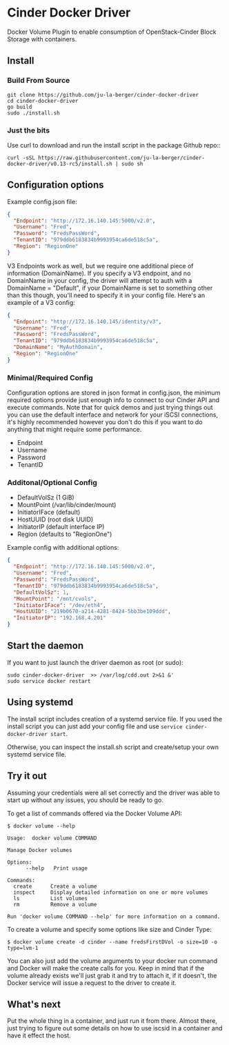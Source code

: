 # Cinder Docker Driver


Docker Volume Plugin to enable consumption of OpenStack-Cinder Block Storage
with containers.

## Install

### Build From Source
```shell
git clone https://github.com/ju-la-berger/cinder-docker-driver
cd cinder-docker-driver
go build
sudo ./install.sh
```

### Just the bits
Use curl to download and run the install script in the package Github repo::

```shell
curl -sSL https://raw.githubusercontent.com/ju-la-berger/cinder-docker-driver/v0.13-rc5/install.sh | sudo sh
```
## Configuration options
Example config.json file:

```json
{
  "Endpoint": "http://172.16.140.145:5000/v2.0",
  "Username": "Fred",
  "Password": "FredsPassWord",
  "TenantID": "979ddb6183834b9993954ca6de518c5a",
  "Region": "RegionOne"
}
```
V3 Endpoints work as well, but we require one additional piece of information
(DomainName).  If you specify a V3 endpoint, and no DomainName in your config,
the driver will attempt to auth with a DomainName = "Default", if your
DomainName is set to something other than this though, you'll need to specify
it in your config file.  Here's an example of a V3 config:

```json
{
  "Endpoint": "http://172.16.140.145/identity/v3",
  "Username": "Fred",
  "Password": "FredsPassWord",
  "TenantID": "979ddb6183834b9993954ca6de518c5a",
  "DomainName": "MyAuthDomain",
  "Region": "RegionOne"
}
```

### Minimal/Required Config
Configuration options are stored in json format in config.json, the minimum required options provide just enough info to connect to our Cinder API and execute commands.  Note that for quick demos and just trying things out you can use the default interface and network for your iSCSI connections, it's highly recommended however you don't do this if you want to do anything that might require some performance.

- Endpoint
- Username
- Password
- TenantID

### Additonal/Optional Config

- DefaultVolSz (1 GiB)
- MountPoint (/var/lib/cinder/mount)
- InitiatorIFace (default)
- HostUUID (root disk UUID)
- InitiatorIP (default interface IP)
- Region (defaults to "RegionOne")

Example config with additional options:

```json
{
  "Endpoint": "http://172.16.140.145:5000/v2.0",
  "Username": "Fred",
  "Password": "FredsPassWord",
  "TenantID": "979ddb6183834b9993954ca6de518c5a",
  "DefaultVolSz": 1,
  "MountPoint": "/mnt/cvols",
  "InitiatorIFace": "/dev/eth4",
  "HostUUID": "219b0670-a214-4281-8424-5bb3be109ddd",
  "InitiatorIP": "192.168.4.201"
}
```
## Start the daemon
If you want to just launch the driver daemon as root (or sudo):

```shell
sudo cinder-docker-driver  >> /var/log/cdd.out 2>&1 &'
sudo service docker restart
```

## Using systemd
The install script includes creation of a systemd service file.
If you used the install script you can just add your config file
and use ```service cinder-docker-driver start```.

Otherwise, you can inspect the install.sh script and create/setup
your own systemd service file.

## Try it out
Assuming your credentials were all set correctly and the driver was able to start up without any issues, you should be ready to go.

To get a list of commands offered via the Docker Volume API:

```console
$ docker volume --help

Usage: 	docker volume COMMAND

Manage Docker volumes

Options:
      --help   Print usage

Commands:
  create      Create a volume
  inspect     Display detailed information on one or more volumes
  ls          List volumes
  rm          Remove a volume

Run 'docker volume COMMAND --help' for more information on a command.
```

To create a volume and specify some options like size and Cinder Type:

```console
$ docker volume create -d cinder --name fredsFirstDVol -o size=10 -o type=lvm-1
```

You can also just add the volume arguments to your docker run command and Docker will make the create calls for you.  Keep in mind that if the volume already exists we'll just grab it and try to attach it, if it doesn't, the Docker service will issue a request to the driver to create it.

## What's next
Put the whole thing in a container, and just run it from there.  Almost there,
just trying to figure out some details on how to use iscsid in a container and
have it effect the host.
